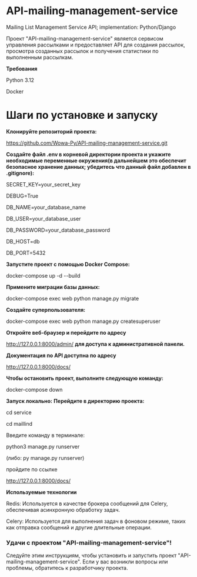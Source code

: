 # API-mailing-management-service
Mailing List Management Service API; implementation: Python/Django

Проект "API-mailing-management-service" является сервисом управления рассылками и предоставляет API для создания рассылок, просмотра созданных рассылок и получения статистики по выполненным рассылкам.

**Требования**

Python 3.12

Docker 

# Шаги по установке и запуску


**Клонируйте репозиторий проекта:**

https://github.com/Wowa-Py/API-mailing-management-service.git

**Создайте файл .env в корневой директории проекта и укажите необходимые переменные окружения(в дальнейшем это обеспечит безопасное хранение данных; убедитесь что данный файл добавлен в .gitignore):**

SECRET_KEY=your_secret_key

DEBUG=True

DB_NAME=your_database_name

DB_USER=your_database_user

DB_PASSWORD=your_database_password

DB_HOST=db

DB_PORT=5432

**Запустите проект с помощью Docker Compose:**

docker-compose up -d --build

**Примените миграции базы данных:**

docker-compose exec web python manage.py migrate

**Создайте суперпользователя:**

docker-compose exec web python manage.py createsuperuser

**Откройте веб-браузер и перейдите по адресу** 

http://127.0.0.1:8000/admin/ **для доступа к административной панели.**

**Документация по API доступна по адресу** 

http://127.0.0.1:8000/docs/

**Чтобы остановить проект, выполните следующую команду:**

docker-compose down


**Запуск локально:**
**Перейдите в директорию проекта:**

cd service

cd maillind


Введите команду в терминале:

python3 manage.py runserver

(либо: py manage.py runserver)

пройдите по ссылке

http://127.0.0.1:8000/docs/

**Используемые технологии**

Redis: Используется в качестве брокера сообщений для Celery, обеспечивая асинхронную обработку задач.

Celery: Используется для выполнения задач в фоновом режиме, таких как отправка сообщений и другие длительные операции.


### Удачи с проектом "API-mailing-management-service"!

Следуйте этим инструкциям, чтобы установить и запустить проект "API-mailing-management-service". Если у вас возникли вопросы или проблемы, обратитесь к разработчику проекта.
